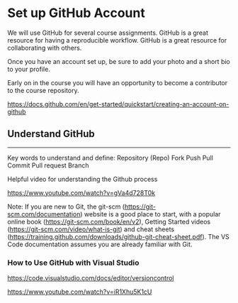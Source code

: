 # Set up GitHub Account

We will use GitHub for several course assignments. 
GitHub is a great resource for having a reproducible workflow.
GitHub is a great resource for collaborating with others.

Once you have an account set up, be sure to add your photo and a short bio to your profile.

Early on in the course you will have an opportunity to become a contributor to the course repository. 


https://docs.github.com/en/get-started/quickstart/creating-an-account-on-github

## Understand GitHub
---
Key words to understand and define:
Repository (Repo)
Fork
Push
Pull
Commit
Pull request
Branch

Helpful video for understanding the Github process

https://www.youtube.com/watch?v=gVa4d728T0k

Note: If you are new to Git, the git-scm (https://git-scm.com/documentation) website is a good place to start, with a popular online book (https://git-scm.com/book/en/v2), 
Getting Started videos (https://git-scm.com/video/what-is-git) and cheat sheets (https://training.github.com/downloads/github-git-cheat-sheet.pdf). 
The VS Code documentation assumes you are already familiar with Git.

### How to Use GitHub with Visual Studio

https://code.visualstudio.com/docs/editor/versioncontrol

https://www.youtube.com/watch?v=iR1Xhu5K1cU

